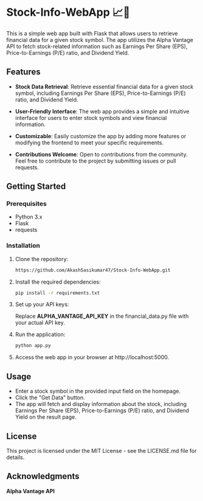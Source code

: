 # Stock-Info-WebApp 📈📰

This is a simple web app built with Flask that allows users to retrieve financial data for a given stock symbol. The app utilizes the Alpha Vantage API to fetch stock-related information such as Earnings Per Share (EPS), Price-to-Earnings (P/E) ratio, and Dividend Yield.

## Features

- **Stock Data Retrieval**: Retrieve essential financial data for a given stock symbol, including Earnings Per Share (EPS), Price-to-Earnings (P/E) ratio, and Dividend Yield.

- **User-Friendly Interface**: The web app provides a simple and intuitive interface for users to enter stock symbols and view financial information.

- **Customizable**: Easily customize the app by adding more features or modifying the frontend to meet your specific requirements.

- **Contributions Welcome**: Open to contributions from the community. Feel free to contribute to the project by submitting issues or pull requests.


## Getting Started

### Prerequisites

- Python 3.x
- Flask
- requests

### Installation

1. Clone the repository:

   ```bash
   https://github.com/AkashSasikumar47/Stock-Info-WebApp.git

2. Install the required dependencies:

    ```bash
    pip install -r requirements.txt

3. Set up your API keys:
    
    Replace **ALPHA_VANTAGE_API_KEY** in the financial_data.py file with your actual API key.

4. Run the application:

    ```bash
    python app.py

5. Access the web app in your browser at http://localhost:5000.

## Usage

- Enter a stock symbol in the provided input field on the homepage.
- Click the "Get Data" button.
- The app will fetch and display information about the stock, including Earnings Per Share (EPS), Price-to-Earnings (P/E) ratio, and Dividend Yield on the result page.

## License

This project is licensed under the MIT License - see the LICENSE.md file for details.

## Acknowledgments

**Alpha Vantage API**